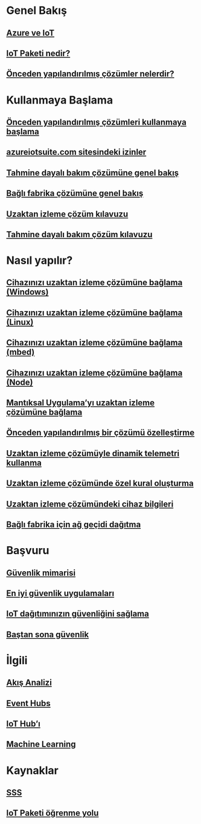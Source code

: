 # Genel Bakış
## [Azure ve IoT](iot-suite-what-is-azure-iot.md)
## [IoT Paketi nedir?](iot-suite-overview.md)
## [Önceden yapılandırılmış çözümler nelerdir?](iot-suite-what-are-preconfigured-solutions.md)


# Kullanmaya Başlama
## [Önceden yapılandırılmış çözümleri kullanmaya başlama](iot-suite-getstarted-preconfigured-solutions.md)
## [azureiotsuite.com sitesindeki izinler](iot-suite-permissions.md)
## [Tahmine dayalı bakım çözümüne genel bakış](iot-suite-predictive-overview.md)
## [Bağlı fabrika çözümüne genel bakış](iot-suite-connected-factory-overview.md)
## [Uzaktan izleme çözüm kılavuzu](iot-suite-remote-monitoring-sample-walkthrough.md)
## [Tahmine dayalı bakım çözüm kılavuzu](iot-suite-predictive-walkthrough.md)

# Nasıl yapılır?
## [Cihazınızı uzaktan izleme çözümüne bağlama (Windows)](iot-suite-connecting-devices.md)
## [Cihazınızı uzaktan izleme çözümüne bağlama (Linux)](iot-suite-connecting-devices-linux.md)
## [Cihazınızı uzaktan izleme çözümüne bağlama (mbed)](iot-suite-connecting-devices-mbed.md)
## [Cihazınızı uzaktan izleme çözümüne bağlama (Node)](iot-suite-connecting-devices-node.md)
## [Mantıksal Uygulama’yı uzaktan izleme çözümüne bağlama](iot-suite-logic-apps-tutorial.md)
## [Önceden yapılandırılmış bir çözümü özelleştirme](iot-suite-guidance-on-customizing-preconfigured-solutions.md)
## [Uzaktan izleme çözümüyle dinamik telemetri kullanma](iot-suite-dynamic-telemetry.md)
## [Uzaktan izleme çözümünde özel kural oluşturma](iot-suite-custom-rule.md)
## [Uzaktan izleme çözümündeki cihaz bilgileri](iot-suite-remote-monitoring-device-info.md)
## [Bağlı fabrika için ağ geçidi dağıtma](iot-suite-connected-factory-gateway-deployment.md)

# Başvuru
## [Güvenlik mimarisi](iot-security-architecture.md)
## [En iyi güvenlik uygulamaları](iot-security-best-practices.md)
## [IoT dağıtımınızın güvenliğini sağlama](iot-suite-security-deployment.md)
## [Baştan sona güvenlik](securing-iot-ground-up.md)

# İlgili
## [Akış Analizi](/azure/stream-analytics/)
## [Event Hubs](/azure/event-hubs/)
## [IoT Hub’ı](/azure/iot-hub/)
## [Machine Learning](/azure/machine-learning/)

# Kaynaklar
## [SSS](iot-suite-faq.md)
## [IoT Paketi öğrenme yolu](https://azure.microsoft.com/documentation/learning-paths/iot-suite/)




